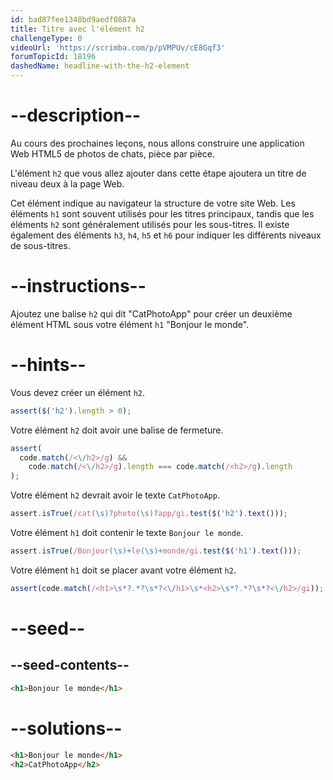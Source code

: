 ```yaml
---
id: bad87fee1348bd9aedf0887a
title: Titre avec l'élément h2
challengeType: 0
videoUrl: 'https://scrimba.com/p/pVMPUv/cE8Gqf3'
forumTopicId: 18196
dashedName: headline-with-the-h2-element
---
```


# --description--

Au cours des prochaines leçons, nous allons construire une application Web HTML5 de photos de chats, pièce par pièce.

L'élément `h2` que vous allez ajouter dans cette étape ajoutera un titre de niveau deux à la page Web.

Cet élément indique au navigateur la structure de votre site Web. Les éléments `h1` sont souvent utilisés pour les titres principaux, tandis que les éléments `h2` sont généralement utilisés pour les sous-titres. Il existe également des éléments `h3`, `h4`, `h5` et `h6` pour indiquer les différents niveaux de sous-titres.

# --instructions--

Ajoutez une balise `h2` qui dit "CatPhotoApp" pour créer un deuxième élément HTML sous votre élément `h1` "Bonjour le monde".

# --hints--

Vous devez créer un élément `h2`.

```js
assert($('h2').length > 0);
```

Votre élément `h2` doit avoir une balise de fermeture.

```js
assert(
  code.match(/<\/h2>/g) &&
    code.match(/<\/h2>/g).length === code.match(/<h2>/g).length
);
```

Votre élément `h2` devrait avoir le texte `CatPhotoApp`.

```js
assert.isTrue(/cat(\s)?photo(\s)?app/gi.test($('h2').text()));
```

Votre élément `h1` doit contenir le texte `Bonjour le monde`.

```js
assert.isTrue(/Bonjour(\s)+le(\s)+monde/gi.test($('h1').text()));
```

Votre élément `h1` doit se placer avant votre élément `h2`.

```js
assert(code.match(/<h1>\s*?.*?\s*?<\/h1>\s*<h2>\s*?.*?\s*?<\/h2>/gi));
```

# --seed--

## --seed-contents--

```html
<h1>Bonjour le monde</h1>
```

# --solutions--

```html
<h1>Bonjour le monde</h1>
<h2>CatPhotoApp</h2>
```
